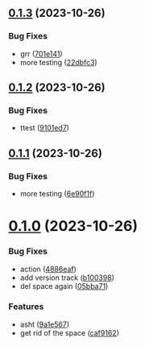 ## [0.1.3](https://github.com/technovangelist/ollamamodelupdater/compare/v0.1.2...v0.1.3) (2023-10-26)


### Bug Fixes

* grr ([701e141](https://github.com/technovangelist/ollamamodelupdater/commit/701e14105b4adad3ec00f70b08baa3e5edfb2a3d))
* more testing ([22dbfc3](https://github.com/technovangelist/ollamamodelupdater/commit/22dbfc329419c4db85544728d53d6c14278eda60))



## [0.1.2](https://github.com/technovangelist/ollamamodelupdater/compare/v0.1.1...v0.1.2) (2023-10-26)


### Bug Fixes

* ttest ([9101ed7](https://github.com/technovangelist/ollamamodelupdater/commit/9101ed7b58c8c45b470704ffdeb3198a75baace1))



## [0.1.1](https://github.com/technovangelist/ollamamodelupdater/compare/v0.1.0...v0.1.1) (2023-10-26)


### Bug Fixes

* more testing ([6e90f1f](https://github.com/technovangelist/ollamamodelupdater/commit/6e90f1f882f1f57312259bdbb3890b2bce660b98))



# [0.1.0](https://github.com/technovangelist/ollamamodelupdater/compare/caf9162ffd92f77a3f6cb83e115d84cfea4190d8...v0.1.0) (2023-10-26)


### Bug Fixes

* action ([4886eaf](https://github.com/technovangelist/ollamamodelupdater/commit/4886eafc3b85d6860b1c4d911b693df6d2b43d31))
* add version track ([b100398](https://github.com/technovangelist/ollamamodelupdater/commit/b100398eb4d4322483ef251b5c062d261e5d854d))
* del space again ([05bba71](https://github.com/technovangelist/ollamamodelupdater/commit/05bba71dde9b83eeb857e05aa61582442d13cc68))


### Features

* asht ([9a1e567](https://github.com/technovangelist/ollamamodelupdater/commit/9a1e567af47c4787ef0ece584c7069a72ce5dc0b))
* get rid of the space ([caf9162](https://github.com/technovangelist/ollamamodelupdater/commit/caf9162ffd92f77a3f6cb83e115d84cfea4190d8))



